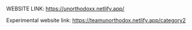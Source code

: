 WEBSITE LINK:
https://unorthodoxx.netlify.app/


Experimental website link:
https://teamunorthodox.netlify.app/category2
